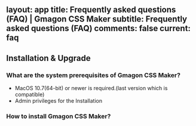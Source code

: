 layout: app
title: Frequently asked questions (FAQ) | Gmagon CSS Maker
subtitle: Frequently asked questions (FAQ)
comments: false
current: faq
---


## Installation & Upgrade

### What are the system prerequisites of Gmagon CSS Maker?
- MacOS 10.7(64-bit) or newer is required.(last version which is compatible)
- Admin privileges for the Installation


### How to install Gmagon CSS Maker?
